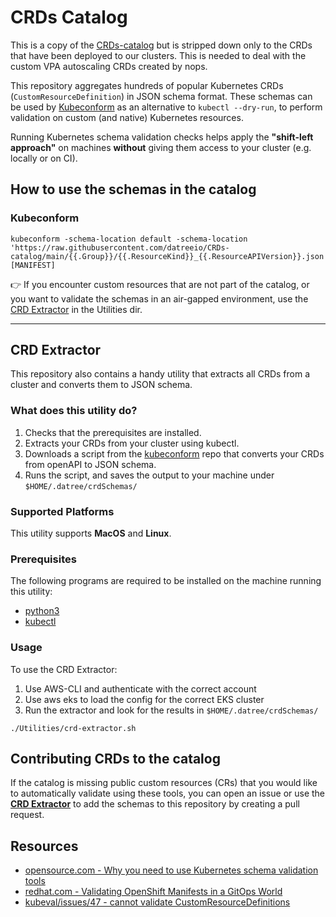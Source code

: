 # CRDs Catalog  

This is a copy of the [CRDs-catalog](https://github.com/datreeio/CRDs-catalog) but is stripped down only to the CRDs that have been deployed to our clusters. This is needed to deal with the custom VPA autoscaling CRDs created by nops.  

This repository aggregates hundreds of popular Kubernetes CRDs (`CustomResourceDefinition`) in JSON schema format. These schemas can be used by [Kubeconform](https://github.com/yannh/kubeconform) as an alternative to `kubectl --dry-run`, to perform validation on custom (and native) Kubernetes resources.  

Running Kubernetes schema validation checks helps apply the **"shift-left approach"** on machines **without** giving them access to your cluster (e.g. locally or on CI).  

## How to use the schemas in the catalog  
### Kubeconform  
```  
kubeconform -schema-location default -schema-location 'https://raw.githubusercontent.com/datreeio/CRDs-catalog/main/{{.Group}}/{{.ResourceKind}}_{{.ResourceAPIVersion}}.json' [MANIFEST]  
```  

👉 If you encounter custom resources that are not part of the catalog, or you want to validate the schemas in an air-gapped environment, use the [CRD Extractor](#crd-extractor) in the Utilities dir.   

---

## CRD Extractor  

This repository also contains a handy utility that extracts all CRDs from a cluster and converts them to JSON schema.  

### What does this utility do?  
1. Checks that the prerequisites are installed.  
2. Extracts your CRDs from your cluster using kubectl.  
3. Downloads a script from the [kubeconform](https://github.com/yannh/kubeconform/blob/master/scripts/openapi2jsonschema.py) repo that converts your CRDs from openAPI to JSON schema.  
4. Runs the script, and saves the output to your machine under `$HOME/.datree/crdSchemas/`  

### Supported Platforms  
This utility supports **MacOS** and **Linux**.  

### Prerequisites  
The following programs are required to be installed on the machine running this utility:  
* [python3](https://www.python.org/downloads/)  
* [kubectl](https://kubernetes.io/docs/tasks/tools/#kubectl)  

### Usage  
To use the CRD Extractor:  
1. Use AWS-CLI and authenticate with the correct account  
2. Use aws eks to load the config for the correct EKS cluster  
3. Run the extractor and look for the results in `$HOME/.datree/crdSchemas/`  
```  
./Utilities/crd-extractor.sh  
```  

## Contributing CRDs to the catalog  
If the catalog is missing public custom resources (CRs) that you would like to automatically validate using these tools, you can open an issue or use the **[CRD Extractor](#crd-extractor)** to add the schemas to this repository by creating a pull request.  

## Resources  
* [opensource.com - Why you need to use Kubernetes schema validation tools](https://opensource.com/article/21/7/kubernetes-schema-validation)  
* [redhat.com - Validating OpenShift Manifests in a GitOps World](https://cloud.redhat.com/blog/validating-openshift-manifests-in-a-gitops-world)  
* [kubeval/issues/47 - cannot validate CustomResourceDefinitions](https://github.com/instrumenta/kubeval/issues/47)  
